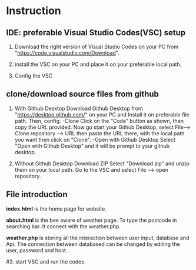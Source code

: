 # Instruction

## IDE: preferable Visual Studio Codes(VSC) setup 
1. Download the right version of Visual Studio Codes on your PC from "https://code.visualstudio.com/Download".

2. install the VSC on your PC and place it on your preferable local path.

3. Config the VSC  


## clone/download source files from github
1. With Github Desktop
    Download Github Desktop from "https://desktop.github.com/" on your PC and 
        Install it on preferable file path. Then, config.
        -Clone 
        Click on the "Code" button as shown, then copy the URL provided. Now go start your Github Desktop, select File--> Clone repository --> URL then paste the URL there, with the local path you want then click on "Clone".
        -Open with Github Desktop
        Select "Open with Github Desktop" and it will be prompt to your github desktop.
        
2. Without Github Desktop
        Download ZIP
        Select "Download zip" and unzip them on your local path. Go to the VSC and select File --> open repository. 
        
        
## File introduction 
**index.html** is the home page for website.

**about.html** is the bee aware of weather page. To type the postcode in searching bar. It connect with the weather.php.

**weather.php** is storing all the interaction between user input, database and Api. The connection between databased can be changed by editing the user, password and host.

#3. start VSC and run the codes
